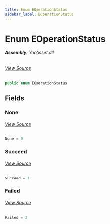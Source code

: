 ```yaml
---
title: Enum EOperationStatus
sidebar_label: EOperationStatus
---
```

# Enum EOperationStatus


###### **Assembly**: YooAsset.dll
###### [View Source](https://github.com/tuyoogame/YooAsset/blob/main/Assets/YooAsset/Runtime/OperationSystem/EOperationStatus.cs#L4)
```csharp title="Declaration"
public enum EOperationStatus
```
## Fields
### None

###### [View Source](https://github.com/tuyoogame/YooAsset/blob/main/Assets/YooAsset/Runtime/OperationSystem/EOperationStatus.cs#L6)
```csharp title="Declaration"
None = 0
```
### Succeed

###### [View Source](https://github.com/tuyoogame/YooAsset/blob/main/Assets/YooAsset/Runtime/OperationSystem/EOperationStatus.cs#L7)
```csharp title="Declaration"
Succeed = 1
```
### Failed

###### [View Source](https://github.com/tuyoogame/YooAsset/blob/main/Assets/YooAsset/Runtime/OperationSystem/EOperationStatus.cs#L8)
```csharp title="Declaration"
Failed = 2
```
